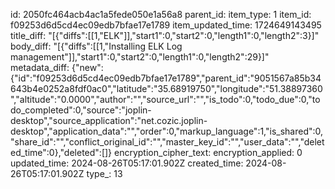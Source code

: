 id: 2050fc464acb4ac1a5fede050e1a56a8
parent_id: 
item_type: 1
item_id: f09253d6d5cd4ec09edb7bfae17e1789
item_updated_time: 1724649143495
title_diff: "[{\"diffs\":[[1,\"ELK\"]],\"start1\":0,\"start2\":0,\"length1\":0,\"length2\":3}]"
body_diff: "[{\"diffs\":[[1,\"Installing ELK Log management\"]],\"start1\":0,\"start2\":0,\"length1\":0,\"length2\":29}]"
metadata_diff: {"new":{"id":"f09253d6d5cd4ec09edb7bfae17e1789","parent_id":"9051567a85b34643b4e0252a8fdf0ac0","latitude":"35.68919750","longitude":"51.38897360","altitude":"0.0000","author":"","source_url":"","is_todo":0,"todo_due":0,"todo_completed":0,"source":"joplin-desktop","source_application":"net.cozic.joplin-desktop","application_data":"","order":0,"markup_language":1,"is_shared":0,"share_id":"","conflict_original_id":"","master_key_id":"","user_data":"","deleted_time":0},"deleted":[]}
encryption_cipher_text: 
encryption_applied: 0
updated_time: 2024-08-26T05:17:01.902Z
created_time: 2024-08-26T05:17:01.902Z
type_: 13